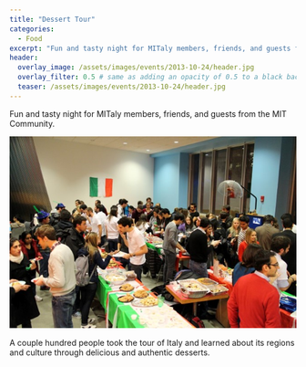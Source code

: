 ```yaml
---
title: "Dessert Tour"
categories:
  - Food
excerpt: "Fun and tasty night for MITaly members, friends, and guests from the MIT Community."
header:
  overlay_image: /assets/images/events/2013-10-24/header.jpg
  overlay_filter: 0.5 # same as adding an opacity of 0.5 to a black background
  teaser: /assets/images/events/2013-10-24/header.jpg
---
```


Fun and tasty night for MITaly members, friends, and guests from the MIT Community.

![image](/assets/images/events/2013-10-24/img1.jpg)

A couple hundred people took the tour of Italy and learned about its regions and culture through delicious and authentic desserts.

